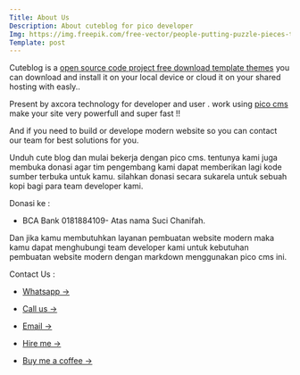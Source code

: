 ```yaml
---
Title: About Us
Description: About cuteblog for pico developer
Img: https://img.freepik.com/free-vector/people-putting-puzzle-pieces-together_52683-28610.jpg?w=2000
Template: post
---
```



Cuteblog is a [open source code project free download template themes](home/about) you can download and install it on your local device or cloud it on your shared hosting with easly..

Present by axcora technology for developer and user . work using [pico cms](https://picocms.org) make your site very powerfull and super fast !!

And if you need to build or develope modern website so you can contact our team for best solutions for you.

Unduh cute blog dan mulai bekerja dengan pico cms. tentunya kami juga membuka donasi agar tim pengembang kami dapat memberikan lagi kode sumber terbuka untuk kamu. silahkan donasi secara sukarela untuk sebuah kopi bagi para team developer kami.

Donasi ke :

+ BCA Bank 0181884109- Atas nama Suci Chanifah.


Dan jika kamu membutuhkan layanan pembuatan website modern maka kamu dapat menghubungi team developer kami untuk kebutuhan pembuatan website modern dengan markdown menggunakan pico cms ini.


Contact Us :
+ [Whatsapp →](https://wa.me/6285646104747)
+ [Call us →](tel:+62895339403223)
+ [Email →](mailto:axcora@gmail.com)

+ [Hire me →](https://www.fiverr.com/creativitas/create-your-website-with-cms)
+ [Buy me a coffee →](https://app.midtrans.com/payment-links/1647457988722)
